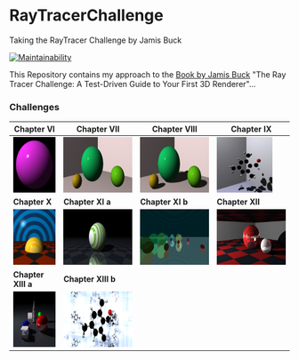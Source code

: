# RayTracerChallenge
Taking the RayTracer Challenge by Jamis Buck

[![Maintainability](https://api.codeclimate.com/v1/badges/4638835bc3c9f4dd29ad/maintainability)](https://codeclimate.com/github/JensKrumsieck/RayTracerChallenge/maintainability)

This Repository contains my approach to the [Book by Jamis Buck](https://www.amazon.de/Ray-Tracer-Challenge-Test-Driven-Renderer/dp/1680502719) "The Ray Tracer Challenge: A Test-Driven Guide to Your First 3D Renderer"...
### Challenges
|Chapter VI|Chapter VII|Chapter VIII|Chapter IX|
|-|-|-|-|
|<img src="https://github.com/JensKrumsieck/RayTracerChallenge/blob/master/.github/renders/chapter%20vi.jpg" height="100" width="100"/>|<img src="https://github.com/JensKrumsieck/RayTracerChallenge/blob/master/.github/renders/chapter%20vii.jpg" height="100" width="200"/>|<img src="https://github.com/JensKrumsieck/RayTracerChallenge/blob/master/.github/renders/chapter%20viii.jpg" height="100" width="200"/>|<img src="https://github.com/JensKrumsieck/RayTracerChallenge/blob/master/.github/renders/chapter%20ix.jpg" height="100" width="100"/>|
|**Chapter X**|**Chapter XI a**|**Chapter XI b**|**Chapter XII**|
|<img src="https://github.com/JensKrumsieck/RayTracerChallenge/blob/master/.github/renders/chapter_x.jpg" height="100" width="100"/>|<img src="https://github.com/JensKrumsieck/RayTracerChallenge/blob/master/.github/renders/chapter_xi_a.jpg" height="100" width="200"/>|<img src="https://github.com/JensKrumsieck/RayTracerChallenge/blob/master/.github/renders/chapter_xi_b.jpg" height="100" width="200"/>|<img src="https://github.com/JensKrumsieck/RayTracerChallenge/blob/master/.github/renders/chapter_xii.jpg" height="100" width="200"/>|
|**Chapter XIII a**|**Chapter XIII b**|
|<img src="https://github.com/JensKrumsieck/RayTracerChallenge/blob/master/.github/renders/chapter_xiii_a.jpg" height="100" width="100"/>|<img src="https://github.com/JensKrumsieck/RayTracerChallenge/blob/master/.github/renders/chapter_xiii_b.jpg" height="100" width="200"/>|
